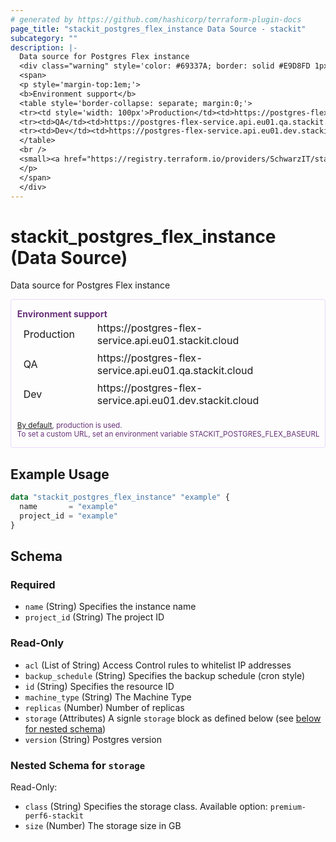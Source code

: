 ```yaml
---
# generated by https://github.com/hashicorp/terraform-plugin-docs
page_title: "stackit_postgres_flex_instance Data Source - stackit"
subcategory: ""
description: |-
  Data source for Postgres Flex instance
  <div class="warning" style='color: #69337A; border: solid #E9D8FD 1px; border-radius: 4px; padding-left:0.7em;margin-top:5px;'>
  <span>
  <p style='margin-top:1em;'>
  <b>Environment support</b>
  <table style='border-collapse: separate; margin:0;'>
  <tr><td style='width: 100px'>Production</td><td>https://postgres-flex-service.api.eu01.stackit.cloud<td></tr>
  <tr><td>QA</td><td>https://postgres-flex-service.api.eu01.qa.stackit.cloud<td></tr>
  <tr><td>Dev</td><td>https://postgres-flex-service.api.eu01.dev.stackit.cloud<td></tr>
  </table>
  <br />
  <small><a href="https://registry.terraform.io/providers/SchwarzIT/stackit/latest/docs#environment">By default</a>, production is used.<br />To set a custom URL, set an environment variable STACKIT_POSTGRES_FLEX_BASEURL</small>
  </p>
  </span>
  </div>
---
```


# stackit_postgres_flex_instance (Data Source)

Data source for Postgres Flex instance


<div class="warning" style='color: #69337A; border: solid #E9D8FD 1px; border-radius: 4px; padding-left:0.7em;margin-top:5px;'>
<span>
<p style='margin-top:1em;'>
<b>Environment support</b>
<table style='border-collapse: separate; margin:0;'>
<tr><td style='width: 100px'>Production</td><td>https://postgres-flex-service.api.eu01.stackit.cloud<td></tr>
<tr><td>QA</td><td>https://postgres-flex-service.api.eu01.qa.stackit.cloud<td></tr>
<tr><td>Dev</td><td>https://postgres-flex-service.api.eu01.dev.stackit.cloud<td></tr>
</table>
<br />
<small><a href="https://registry.terraform.io/providers/SchwarzIT/stackit/latest/docs#environment">By default</a>, production is used.<br />To set a custom URL, set an environment variable STACKIT_POSTGRES_FLEX_BASEURL</small>
</p>
</span>
</div>

## Example Usage

```terraform
data "stackit_postgres_flex_instance" "example" {
  name       = "example"
  project_id = "example"
}
```

<!-- schema generated by tfplugindocs -->
## Schema

### Required

- `name` (String) Specifies the instance name
- `project_id` (String) The project ID

### Read-Only

- `acl` (List of String) Access Control rules to whitelist IP addresses
- `backup_schedule` (String) Specifies the backup schedule (cron style)
- `id` (String) Specifies the resource ID
- `machine_type` (String) The Machine Type
- `replicas` (Number) Number of replicas
- `storage` (Attributes) A signle `storage` block as defined below (see [below for nested schema](#nestedatt--storage))
- `version` (String) Postgres version

<a id="nestedatt--storage"></a>
### Nested Schema for `storage`

Read-Only:

- `class` (String) Specifies the storage class. Available option: `premium-perf6-stackit`
- `size` (Number) The storage size in GB


